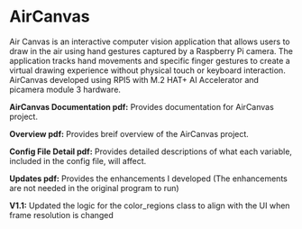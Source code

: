 # AirCanvas
Air Canvas is an interactive computer vision application that allows users to draw in the air using hand gestures captured by a Raspberry Pi camera. The application tracks hand movements and specific finger gestures to create a virtual drawing experience without physical touch or keyboard interaction.
AirCanvas developed using RPI5 with M.2 HAT+ AI Accelerator and picamera module 3 hardware. 

**AirCanvas Documentation pdf:** Provides documentation for AirCanvas project.

**Overview pdf:** Provides breif overview of the AirCanvas project.

**Config File Detail pdf:** Provides detailed descriptions of what each variable, included in the config file, will affect.

**Updates pdf:** Provides the enhancements I developed (The enhancements are not needed in the original program to run)

**V1.1:** Updated the logic for the color_regions class to align with the UI when frame resolution is changed

